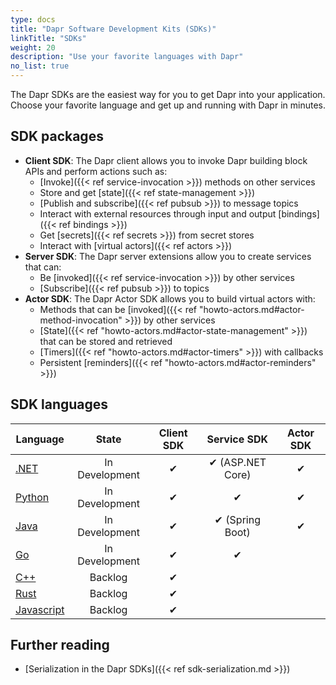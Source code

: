 ```yaml
---
type: docs
title: "Dapr Software Development Kits (SDKs)"
linkTitle: "SDKs"
weight: 20
description: "Use your favorite languages with Dapr"
no_list: true
---
```


The Dapr SDKs are the easiest way for you to get Dapr into your application. Choose your favorite language and get up and running with Dapr in minutes.

## SDK packages

- **Client SDK**: The Dapr client allows you to invoke Dapr building block APIs and perform actions such as:
   - [Invoke]({{< ref service-invocation >}}) methods on other services
   - Store and get [state]({{< ref state-management >}})
   - [Publish and subscribe]({{< ref pubsub >}}) to message topics
   - Interact with external resources through input and output [bindings]({{< ref bindings >}})
   - Get [secrets]({{< ref secrets >}}) from secret stores
   - Interact with [virtual actors]({{< ref actors >}})
- **Server SDK**: The Dapr server extensions allow you to create services that can:
   - Be [invoked]({{< ref service-invocation >}}) by other services
   - [Subscribe]({{< ref pubsub >}}) to topics
- **Actor SDK**: The Dapr Actor SDK allows you to build virtual actors with:
   - Methods that can be [invoked]({{< ref "howto-actors.md#actor-method-invocation" >}}) by other services
   - [State]({{< ref "howto-actors.md#actor-state-management" >}}) that can be stored and retrieved
   - [Timers]({{< ref "howto-actors.md#actor-timers" >}}) with callbacks
   - Persistent [reminders]({{< ref "howto-actors.md#actor-reminders" >}})

## SDK languages

| Language | State | Client SDK | Service SDK | Actor SDK |
|----------|:-----:|:----------:|:-----------:|:---------:|
| [.NET](https://github.com/dapr/dotnet-sdk) | In Development | ✔ | ✔ (ASP.NET Core) | ✔ |
| [Python](https://github.com/dapr/python-sdk) | In Development | ✔ | ✔ | ✔ |
| [Java](https://github.com/dapr/java-sdk) | In Development | ✔ | ✔ (Spring Boot) | ✔ |
| [Go](https://github.com/dapr/go-sdk) | In Development | ✔ | ✔ |  |
| [C++](https://github.com/dapr/cpp-sdk) | Backlog | ✔ | |
| [Rust]() | Backlog | ✔ | |  |
| [Javascript]() | Backlog | ✔ | |

## Further reading

- [Serialization in the Dapr SDKs]({{< ref sdk-serialization.md >}})